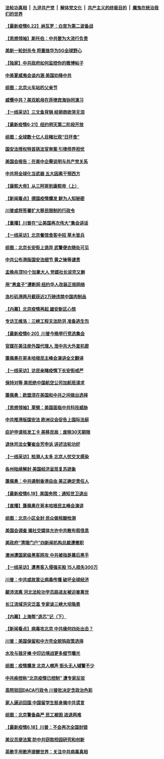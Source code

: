 

####  [法轮功真相](../../../../basic/blob/master/README.md?t=06221431) &nbsp;|&nbsp; [九评共产党](../../../../9ping.md/blob/master/README.md?t=06221431) &nbsp;|&nbsp; [解体党文化](../../../../jtdwh.md/blob/master/README.md?t=06221431)  &nbsp;|&nbsp; [共产主义的终极目的](../../../../gczydzjmd.md/blob/master/README.md?t=06221431) &nbsp;|&nbsp; [魔鬼在统治我们的世界](../../../../mgztzwmdsj.md/blob/master/README.md?t=06221431) 

#### [【最新疫情6.22】纳瓦罗：白宫为第二波备战](../pages/nf4514/n12199354.md?t=06221431) 

#### [【思想领袖】斯托伯：中共要为大流行负责](../pages/nf4514/n12115529.md?t=06221431) 

#### [美新一轮封杀令 将重挫华为5G全球野心](../pages/nf4514/n12202488.md?t=06221431) 

#### [【独家】中共政府如何监控你的微博帖子](../pages/nf4514/n12192234.md?t=06221431) 

#### [中美夏威夷会谈内涵 美国劝降中共](../pages/nf4514/n12202579.md?t=06221431) 

#### [组图：北京火车站的父亲节](../pages/nf4514/n12202250.md?t=06221431) 

#### [威慑中共？美双航母在菲律宾海协同演习](../pages/nf4514/n12202399.md?t=06221431) 

#### [【一线采访】三文鱼背锅 经销商欲哭无泪](../pages/nf4514/n12202308.md?t=06221431) 

#### [【最新疫情6·21】纽约明天第二阶段开放](../pages/nf4514/n12196332.md?t=06221431) 

#### [组图：全球数十亿人目睹壮观“日环食”](../pages/nf4514/n12202171.md?t=06221431) 

#### [国安法授权特首挑法官审案 引律师界担忧](../pages/nf4514/n12202121.md?t=06221431) 

#### [美国会报告：在美中企需说明与共产党关系](../pages/nf4514/n12199133.md?t=06221431) 

#### [中共将全球化当武器 五大因素干预西方](../pages/nf4514/n12186089.md?t=06221431) 

#### [【康熙大帝】从三阿哥到康熙帝（上）](../pages/nf4514/n12130110.md?t=06221431) 

#### [【新闻看点】德国疫情爆发 鲜为人知秘密](../pages/nf4514/n12200936.md?t=06221431) 

#### [川普或将签署扩大移民限制的行政令](../pages/nf4514/n12201017.md?t=06221431) 

#### [【重播】川普在“让美国再次伟大”集会讲话](../pages/nf4514/n12199351.md?t=06221431) 

#### [【一线采访】北京餐馆食客中招 草木皆兵](../pages/nf4514/n12200863.md?t=06221431) 

#### [组图：北京长安街上诡异 武警便衣随处可见](../pages/nf4514/n12200681.md?t=06221431) 

#### [中共公布港版国安法细节 黄之锋等谴责](../pages/nf4514/n12200535.md?t=06221431) 

#### [孟晚舟顶10个加拿大人 党媒社长说完又删](../pages/nf4514/n12200398.md?t=06221431) 

#### [用“黑盒子”遭断网   纽约华人改装正规网络](../pages/nf4514/n12199538.md?t=06221431) 

#### [洛杉矶港两月截获近2万磅违禁中国肉制品](../pages/nf4514/n12199208.md?t=06221431) 

#### [【内幕】北京疫情再起 雄安新区心惊](../pages/nf4514/n12195087.md?t=06221431) 

#### [专访王维洛：三峡工程无法防洪 准备逃生包](../pages/nf4514/n12199884.md?t=06221431) 

#### [【最新疫情6·20】川普今晚举行竞选集会](../pages/nf4514/n12199376.md?t=06221431) 

#### [官媒在美注册外国代理人 泄中共大外宣机密](../pages/nf4514/n12199534.md?t=06221431) 

#### [蓬佩奥在哥本哈根民主峰会演讲全文翻译](../pages/nf4514/n12199290.md?t=06221431) 

#### [【一线采访】访民亲睹疫情下长安街戒严](../pages/nf4514/n12199890.md?t=06221431) 

#### [保持对等 美拒绝中国航空公司加航班请求](../pages/nf4514/n12199377.md?t=06221431) 

#### [蓬佩奥：欧盟须在美国和中共之间做出选择](../pages/nf4514/n12199184.md?t=06221431) 

#### [【思想领袖】莱顿：美国面临中共科技威胁](../pages/nf4514/n12033930.md?t=06221431) 

#### [中共推港版国安法 欧洲议会促告上国际法庭](../pages/nf4514/n12199257.md?t=06221431) 

#### [庇护申请核发工卡 美移民局：废除30天期限](../pages/nf4514/n12199178.md?t=06221431) 

#### [退休司法女警崔会芳申诉 讲述法轮功好](../pages/nf4514/n12198985.md?t=06221431) 

#### [【一线采访】检测人太多 北京人忧交叉感染](../pages/nf4514/n12198738.md?t=06221431) 

#### [各州陆续解封 美国经济呈现复苏迹象](../pages/nf4514/n12198923.md?t=06221431) 

#### [蓬佩奥：中共遏制香港自由 美正确定责任人](../pages/nf4514/n12198814.md?t=06221431) 

#### [【最新疫情6.19】美国务院：通知世卫退出](../pages/nf4514/n12196803.md?t=06221431) 

#### [【直播】蓬佩奥在哥本哈根民主峰会演讲](../pages/nf4514/n12198355.md?t=06221431) 

#### [组图：北京小区全封 民众做核酸检测](../pages/nf4514/n12198180.md?t=06221431) 

#### [美国会调查 揭社交媒体允许中共散布假信息](../pages/nf4514/n12198310.md?t=06221431) 

#### [美政府“清理门户”四新闻机构总裁遭撤职](../pages/nf4514/n12198300.md?t=06221431) 

#### [澳洲遭国家级黑客网攻 中共被指是幕后黑手](../pages/nf4514/n12197232.md?t=06221431) 

#### [【一线采访】遭黑客入侵强买股 15人损失300万](../pages/nf4514/n12193945.md?t=06221431) 

#### [川普：中共或故意让病毒传播 破坏全球经济](../pages/nf4514/n12196283.md?t=06221431) 

#### [颠沛流离 河北法轮功学员路进友被迫害离世](../pages/nf4514/n12195250.md?t=06221431) 

#### [长江流域洪灾泛滥 专家谈三峡大坝隐患](../pages/nf4514/n12196081.md?t=06221431) 

#### [【内幕】上海帮“造芯”记（下）](../pages/nf4514/n12159014.md?t=06221431) 

#### [【新闻看点】病毒攻北京 中共缘何四处出击？](../pages/nf4514/n12196497.md?t=06221431) 

#### [川普：美国保留和中方完全脱钩政策选择](../pages/nf4514/n12196511.md?t=06221431) 

#### [水攻与狼牙棒 中印边境战更多细节曝光](../pages/nf4514/n12196307.md?t=06221431) 

#### [组图：疫情爆发 北京人噤声 街头无人辅警不少](../pages/nf4514/n12195600.md?t=06221431) 

#### [中共疾控称“北京疫情已控制” 遭专家反驳](../pages/nf4514/n12196120.md?t=06221431) 

#### [高院驳回DACA行政令 川普批决定含政治色彩](../pages/nf4514/n12195892.md?t=06221431) 

#### [家人逼迫回国 中国留学生挺身揭中共谎言](../pages/nf4514/n12195569.md?t=06221431) 

#### [组图：北京警备森严 民工被困 进退两难](../pages/nf4514/n12195180.md?t=06221431) 

#### [【最新疫情6.18】川普：不会再次全国封锁](../pages/nf4514/n12193644.md?t=06221431) 

#### [美议员提法案 防中共窃取校园研究和创新](../pages/nf4514/n12195563.md?t=06221431) 

#### [英歌手用歌声提醒世界：关注中共病毒真相](../pages/nf4514/n12194192.md?t=06221431) 

